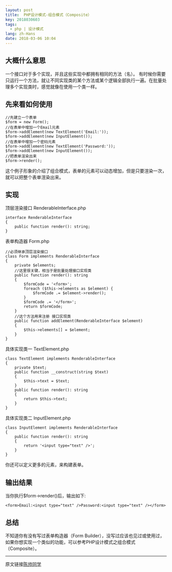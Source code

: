 ```yaml
---
layout: post
title:  PHP设计模式-组合模式（Composite）
key: 2018030603
tags:
  - php | 设计模式
lang: zh-Hans
date: 2018-03-06 10:04
---
```


## 大概什么意思

一个接口对于多个实现，并且这些实现中都拥有相同的方法（名）。
有时候你需要只运行一个方法，就让不同实现类的某个方法或某个逻辑全部执行一遍。在批量处理多个实现类时，感觉就像在使用一个类一样。

## 先来看如何使用

```$xslt
//先建立一个表单
$form = new Form();
//在表单中增加一个Email元素
$form->addElement(new TextElement('Email:'));
$form->addElement(new InputElement());
//在表单中增加一个密码元素
$form->addElement(new TextElement('Password:'));
$form->addElement(new InputElement());
//把表单渲染出来
$form->render();
```

这个例子形象的介绍了组合模式，表单的元素可以动态增加，但是只要渲染一次，就可以把整个表单渲染出来。

## 实现

顶层渲染接口 RenderableInterface.php

```$xslt
interface RenderableInterface
{
    public function render(): string;
}
```

表单构造器 Form.php

```$xslt
//必须继承顶层渲染接口
class Form implements RenderableInterface
{
    private $elements;
    //这里很关键，相当于是批量处理接口实现类
    public function render(): string
    {
        $formCode = '<form>';
        foreach ($this->elements as $element) {
            $formCode .= $element->render();
        }
        $formCode .= '</form>';
        return $formCode;
    }
    //这个方法用来注册 接口实现类
    public function addElement(RenderableInterface $element)
    {
        $this->elements[] = $element;
    }
}
```

具体实现类一 TextElement.php

```$xslt
class TextElement implements RenderableInterface
{
    private $text;
    public function __construct(string $text)
    {
        $this->text = $text;
    }
    public function render(): string
    {
        return $this->text;
    }
}
```

具体实现类二 InputElement.php

```$xslt
class InputElement implements RenderableInterface
{
    public function render(): string
    {
        return '<input type="text" />';
    }
}
```

你还可以定义更多的元素，来构建表单。

## 输出结果

当你执行$form->render()后，输出如下:
```$xslt
<form>Email:<input type="text" />Password:<input type="text" /></form>
```

## 总结

不知道你有没有写过表单构造器（Form Builder），没写过应该也见过或使用过，如果你想实现一个类似的功能，可以参考PHP设计模式之组合模式（Composite）。


***

原文链接[陈帅同学](http://imshuai.cn/php/127.html)

